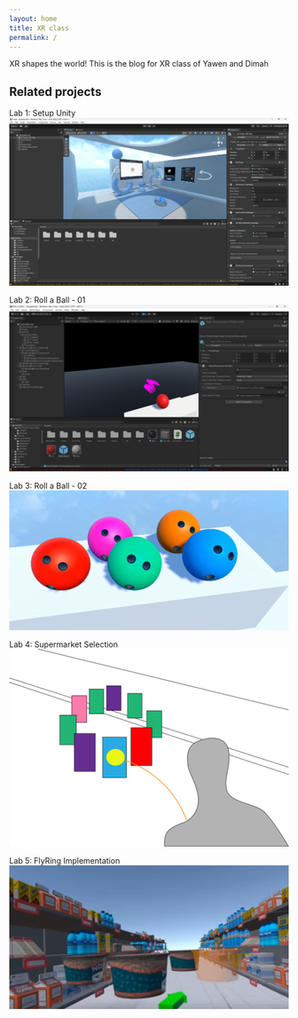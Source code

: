 ```yaml
---
layout: home
title: XR class
permalink: /
---
```


XR shapes the world!
This is the blog for XR class of Yawen and Dimah

## Related projects

Lab 1: Setup Unity
![Unity Screenshot](https://github.com/XRceci/ClassXR/raw/master/assets/image/unity.png)

Lab 2: Roll a Ball - 01
![Image 9](https://github.com/XRceci/ClassXR/raw/master/assets/image/1210/9.png)

Lab 3: Roll a Ball - 02
![Unity Screenshot](https://github.com/XRceci/ClassXR/raw/master/assets/image/23.png)

Lab 4: Supermarket Selection 
![Image VR_selection-04](https://github.com/XRceci/ClassXR/raw/master/assets/image/250114/VR_selection-04.png)

Lab 5: FlyRing Implementation
![Image 01](https://github.com/XRceci/ClassXR/raw/master/assets/image/250128/01.png)



[1]: https://pages.github.com
[2]: https://pages.github.com/themes
[3]: https://github.com/sighingnow/jekyll-gitbook/fork
[4]: https://github.com/allejo/jekyll-toc
[5]: https://github.com/gitbook-plugins/gitbook-plugin-search-pro
[6]: https://github.com/rouge-ruby/rouge/tree/master/lib/rouge/themes
[7]: https://analytics.google.com/analytics/web/
[8]: https://www.cnzz.com/
[9]: https://docs.microsoft.com/en-us/azure/azure-monitor/app/app-insights-overview
[10]: https://github.com/sighingnow/jekyll-gitbook/blob/master/gitbook/custom.css
[11]: https://discordjs.guide/popular-topics/canvas.html#setting-up-napi-rs-canvas
[12]: https://rubygems.org/gems/jekyll-remote-theme
[13]: https://docs.github.com/en/pages/setting-up-a-github-pages-site-with-jekyll/adding-a-theme-to-your-github-pages-site-using-jekyll
[14]: https://github.com/sighingnow/jekyll-gitbook/blob/master/_config.yml
[15]: https://jekyllrb.com/docs/collections/
